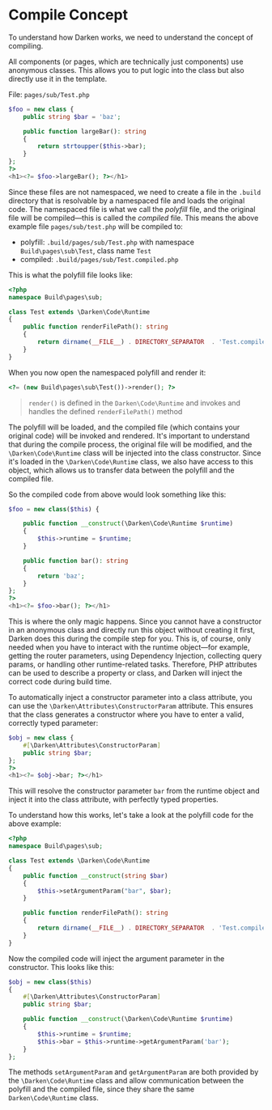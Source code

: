 # Compile Concept

To understand how Darken works, we need to understand the concept of compiling.

All components (or pages, which are technically just components) use anonymous classes. This allows you to put logic into the class but also directly use it in the template.

File: `pages/sub/Test.php`

```php
$foo = new class {
    public string $bar = 'baz';

    public function largeBar(): string
    {
        return strtoupper($this->bar);
    }
};
?>
<h1><?= $foo->largeBar(); ?></h1>
```

Since these files are not namespaced, we need to create a file in the `.build` directory that is resolvable by a namespaced file and loads the original code. The namespaced file is what we call the *polyfill* file, and the original file will be compiled—this is called the *compiled* file. This means the above example file `pages/sub/test.php` will be compiled to:

+ polyfill: `.build/pages/sub/Test.php` with namespace `Build\pages\sub\Test`, class name `Test`
+ compiled: `.build/pages/sub/Test.compiled.php`

This is what the polyfill file looks like:

```php
<?php
namespace Build\pages\sub;

class Test extends \Darken\Code\Runtime
{
    public function renderFilePath(): string
    {
        return dirname(__FILE__) . DIRECTORY_SEPARATOR  . 'Test.compiled.php';
    }
}
```

When you now open the namespaced polyfill and render it:

```php
<?= (new Build\pages\sub\Test())->render(); ?>
```

> `render()` is defined in the `Darken\Code\Runtime` and invokes and handles the defined `renderFilePath()` method

The polyfill will be loaded, and the compiled file (which contains your original code) will be invoked and rendered. It's important to understand that during the compile process, the original file will be modified, and the `\Darken\Code\Runtime` class will be injected into the class constructor. Since it's loaded in the `\Darken\Code\Runtime` class, we also have access to this object, which allows us to transfer data between the polyfill and the compiled file.

So the compiled code from above would look something like this:

```php
$foo = new class($this) {

    public function __construct(\Darken\Code\Runtime $runtime)
    {
        $this->runtime = $runtime;
    }

    public function bar(): string
    {
        return 'baz';
    }
};
?>
<h1><?= $foo->bar(); ?></h1>
```

This is where the only magic happens. Since you cannot have a constructor in an anonymous class and directly run this object without creating it first, Darken does this during the compile step for you. This is, of course, only needed when you have to interact with the runtime object—for example, getting the router parameters, using Dependency Injection, collecting query params, or handling other runtime-related tasks. Therefore, PHP attributes can be used to describe a property or class, and Darken will inject the correct code during build time.

To automatically inject a constructor parameter into a class attribute, you can use the `\Darken\Attributes\ConstructorParam` attribute. This ensures that the class generates a constructor where you have to enter a valid, correctly typed parameter:

```php
$obj = new class {
    #[\Darken\Attributes\ConstructorParam]
    public string $bar;
};
?>
<h1><?= $obj->bar; ?></h1>
```

This will resolve the constructor parameter `bar` from the runtime object and inject it into the class attribute, with perfectly typed properties.

To understand how this works, let's take a look at the polyfill code for the above example:

```php
<?php
namespace Build\pages\sub;

class Test extends \Darken\Code\Runtime
{
    public function __construct(string $bar)
    {
        $this->setArgumentParam("bar", $bar);
    }

    public function renderFilePath(): string
    {
        return dirname(__FILE__) . DIRECTORY_SEPARATOR  . 'Test.compiled.php';
    }
}
```

Now the compiled code will inject the argument parameter in the constructor. This looks like this:

```php
$obj = new class($this)
{
    #[\Darken\Attributes\ConstructorParam]
    public string $bar;

    public function __construct(\Darken\Code\Runtime $runtime)
    {
        $this->runtime = $runtime;
        $this->bar = $this->runtime->getArgumentParam('bar');
    }
};
```

The methods `setArgumentParam` and `getArgumentParam` are both provided by the `\Darken\Code\Runtime` class and allow communication between the polyfill and the compiled file, since they share the same `Darken\Code\Runtime` class.